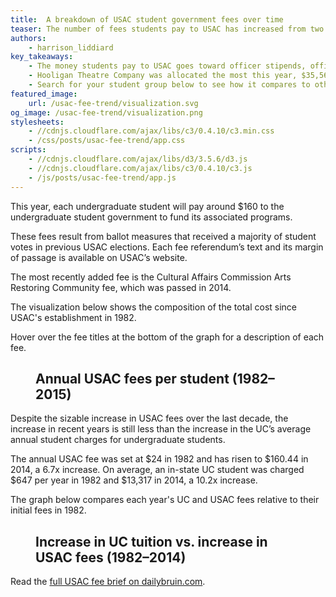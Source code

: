 ```yaml
---
title:  A breakdown of USAC student government fees over time
teaser: The number of fees students pay to USAC has increased from two to 17 in the last few decades. We examine where your money has been going.
authors:
    - harrison_liddiard
key_takeaways:
    - The money students pay to USAC goes toward officer stipends, office budgets, funds, administrative costs and student groups.
    - Hooligan Theatre Company was allocated the most this year, $35,560.19. Most student groups receive less than a tenth of this.
    - Search for your student group below to see how it compares to other groups.
featured_image:
    url: /usac-fee-trend/visualization.svg
og_image: /usac-fee-trend/visualization.png
stylesheets:
    - //cdnjs.cloudflare.com/ajax/libs/c3/0.4.10/c3.min.css
    - /css/posts/usac-fee-trend/app.css
scripts:
    - //cdnjs.cloudflare.com/ajax/libs/d3/3.5.6/d3.js
    - //cdnjs.cloudflare.com/ajax/libs/c3/0.4.10/c3.js
    - /js/posts/usac-fee-trend/app.js
---
```

This year, each undergraduate student will pay around $160 to the undergraduate student government to fund its associated programs.

These fees result from ballot measures that received a majority of student votes in previous USAC elections. Each fee referendum’s text and its margin of passage is available on USAC’s website.

The most recently added fee is the Cultural Affairs Commission Arts Restoring Community fee, which was passed in 2014.

The visualization below shows the composition of the total cost since USAC's establishment in 1982.

Hover over the fee titles at the bottom of the graph for a description of each fee.

<figure class="chart-container fullwidth" id="visualization">
    <h2>Annual USAC fees per student (1982–2015)</h2>
    <aside id="fee-explainer">
    </aside>
    <div class="chart" id="breakdown"></div>
</figure>

Despite the sizable increase in USAC fees over the last decade, the increase in recent years is still less than the increase in the UC’s average annual student charges for undergraduate students.

The annual USAC fee was set at $24 in 1982 and has risen to $160.44 in 2014, a 6.7x increase. On average, an in-state UC student was charged $647 per year in 1982 and $13,317 in 2014, a 10.2x increase.

The graph below compares each year's UC and USAC fees relative to their initial fees in 1982.

<figure class="chart-container fullwidth">
    <h2>Increase in UC tuition vs. increase in USAC fees (1982–2014)</h2>
    <div class="chart" id="comparison"></div>
</figure>

Read the [full USAC fee brief on dailybruin.com](http://dailybruin.com/2015/07/20/student-fee-referenda-fund-campus-usac-programs/).
